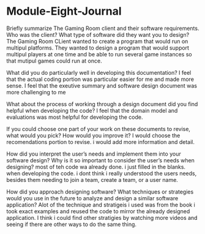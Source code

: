 # Module-Eight-Journal
Briefly summarize The Gaming Room client and their software requirements. Who was the client? What type of software did they want you to design?
The Gaming Room CLient wanted to create a program that would run on multipul platforms. They wanted to design a program that 
would support multipul players at one time and be able to run several game instances so that mutipul games could run at once.

What did you do particularly well in developing this documentation?
I feel that the actual coding portion was particular easier for me and made more sense. I feel that the exeutive summary and software design document was more challenging to me

What about the process of working through a design document did you find helpful when developing the code?
I feel that the domain model and evaluations was most helpful for developing the code. 

If you could choose one part of your work on these documents to revise, what would you pick? How would you improve it?
I would choose the recomendations portion to revise. i would add more information and detail. 

How did you interpret the user’s needs and implement them into your software design? Why is it so important to consider the user’s needs when designing?
most of teh code wa already done. i just filled in the blanks. when developing the code. i dont think i really understood the users needs, besides them needing to join a team, create a team, or a user name. 

How did you approach designing software? What techniques or strategies would you use in the future to analyze and design a similar software application?
Alot of the technique and stratigeis i used was from the book i took exact examples and reused the code to mirror the already designed application. I think i could find other stratigies by watching more videos and seeing if there are other ways to do the same thing. 
